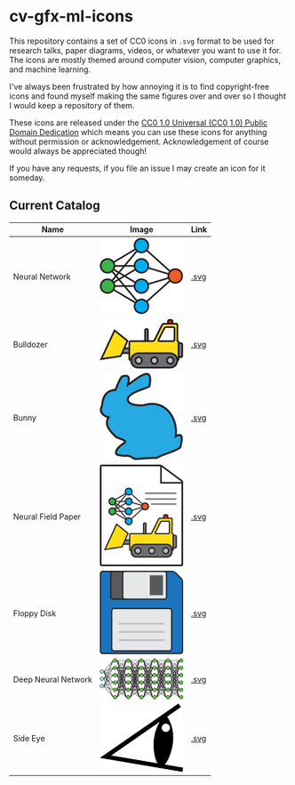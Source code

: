 # cv-gfx-ml-icons

This repository contains a set of CC0 icons in `.svg` format to be used for research talks, paper diagrams, videos, or whatever you want to use it for. The icons are mostly themed around computer vision, computer graphics, and machine learning.

I've always been frustrated by how annoying it is to find copyright-free icons and found myself making the same figures over and over so I thought I would keep a repository of them.

These icons are released under the [CC0 1.0 Universal (CC0 1.0) Public Domain Dedication](https://creativecommons.org/publicdomain/zero/1.0/) which means you can use these icons for anything without permission or acknowledgement. Acknowledgement of course would always be appreciated though!

If you have any requests, if you file an issue I may create an icon for it someday.

## Current Catalog


| Name | Image | Link | 
|------------|-------|---------------|
| Neural Network | <img src="neuralnetwork.svg" alt="neuralnetwork" style="width:150px;"/> | [.svg](neuralnetwork.svg) |
| Bulldozer | <img src="bulldozer.svg" alt="bulldozer" style="width:150px;"/> | [.svg](bulldozer.svg) |
| Bunny | <img src="bunny.svg" alt="bunny" style="width:150px;"/> | [.svg](bunny.svg) |
| Neural Field Paper | <img src="neuralfieldpaper.svg" alt="neuralfieldpaper" style="width:150px;"/> | [.svg](neuralfieldpaper.svg) |
| Floppy Disk | <img src="floppydisk.svg" alt="floppydisk" style="width:150px;"/> | [.svg](floppydisk.svg) |
| Deep Neural Network | <img src="deepneuralnetwork.svg" alt="deepneuralnetwork" style="width:150px;"/> | [.svg](deepneuralnetwork.svg) |
| Side Eye | <img src="sideeye.svg" alt="sideeye" style="width:150px;"/> | [.svg](sideeye.svg) |
